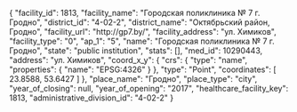 {
    "facility_id": 1813,
    "facility_name": "Городская поликлиника № 7 г. Гродно",
    "district_id": "4-02-2",
    "district_name": "Октябрьский район, Гродно",
    "facility_url": "http:\/\/gp7.by\/",
    "facility_address": "ул. Химиков",
    "facility_type": "0",
    "ap_1": "5",
    "name": "Городская поликлиника № 7 г. Гродно",
    "state": "public institution",
    "stats": [],
    "med_id": 10290443,
    "address": "ул. Химиков",
    "coord_x_y": {
        "crs": {
            "type": "name",
            "properties": {
                "name": "EPSG:4326"
            }
        },
        "type": "Point",
        "coordinates": [
            23.8588,
            53.6427
        ]
    },
    "place_name": "Гродно",
    "place_type": "city",
    "year_of_closing": null,
    "year_of_opening": "2017",
    "healthcare_facility_key": 1813,
    "administrative_division_id": "4-02-2"
}